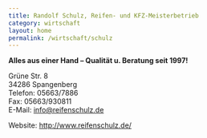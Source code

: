 ```yaml
---
title: Randolf Schulz, Reifen- und KFZ-Meisterbetrieb
category: wirtschaft
layout: home
permalink: /wirtschaft/schulz
---
```

**Alles aus einer Hand – Qualität u. Beratung seit 1997!**

Grüne Str. 8  
34286 Spangenberg  
Telefon: 05663/7886  
Fax: 05663/930811  
E-Mail: info@reifenschulz.de

Website: <http://www.reifenschulz.de/>